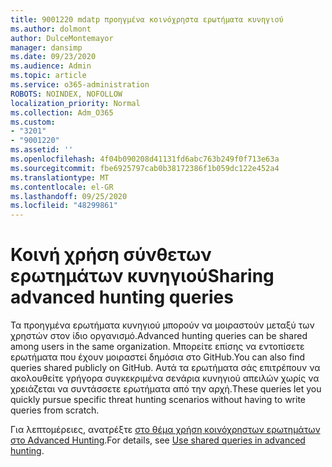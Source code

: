 ```yaml
---
title: 9001220 mdatp προηγμένα κοινόχρηστα ερωτήματα κυνηγιού
ms.author: dolmont
author: DulceMontemayor
manager: dansimp
ms.date: 09/23/2020
ms.audience: Admin
ms.topic: article
ms.service: o365-administration
ROBOTS: NOINDEX, NOFOLLOW
localization_priority: Normal
ms.collection: Adm_O365
ms.custom:
- "3201"
- "9001220"
ms.assetid: ''
ms.openlocfilehash: 4f04b090208d41131fd6abc763b249f0f713e63a
ms.sourcegitcommit: fbe6925797cab0b38172386f1b059dc122e452a4
ms.translationtype: MT
ms.contentlocale: el-GR
ms.lasthandoff: 09/25/2020
ms.locfileid: "48299861"
---
```

# <a name="sharing-advanced-hunting-queries"></a><span data-ttu-id="044fa-102">Κοινή χρήση σύνθετων ερωτημάτων κυνηγιού</span><span class="sxs-lookup"><span data-stu-id="044fa-102">Sharing advanced hunting queries</span></span>

<span data-ttu-id="044fa-103">Τα προηγμένα ερωτήματα κυνηγιού μπορούν να μοιραστούν μεταξύ των χρηστών στον ίδιο οργανισμό.</span><span class="sxs-lookup"><span data-stu-id="044fa-103">Advanced hunting queries can be shared among users in the same  organization.</span></span> <span data-ttu-id="044fa-104">Μπορείτε επίσης να εντοπίσετε ερωτήματα που έχουν μοιραστεί δημόσια στο GitHub.</span><span class="sxs-lookup"><span data-stu-id="044fa-104">You can also find queries shared publicly on GitHub.</span></span> <span data-ttu-id="044fa-105">Αυτά τα ερωτήματα σάς επιτρέπουν να ακολουθείτε γρήγορα συγκεκριμένα σενάρια κυνηγιού απειλών χωρίς να χρειάζεται να συντάσσετε ερωτήματα από την αρχή.</span><span class="sxs-lookup"><span data-stu-id="044fa-105">These queries let you quickly pursue specific threat hunting scenarios without having to write queries from scratch.</span></span>
  
<span data-ttu-id="044fa-106">Για λεπτομέρειες, ανατρέξτε [στο θέμα χρήση κοινόχρηστων ερωτημάτων στο Advanced Hunting](https://docs.microsoft.com/windows/security/threat-protection/microsoft-defender-atp/advanced-hunting-shared-queries).</span><span class="sxs-lookup"><span data-stu-id="044fa-106">For details, see [Use shared queries in advanced hunting](https://docs.microsoft.com/windows/security/threat-protection/microsoft-defender-atp/advanced-hunting-shared-queries).</span></span>